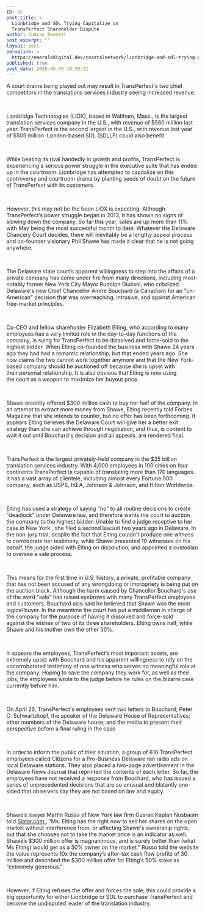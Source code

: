 ```yaml
---
ID: 35
post_title: >
  Lionbridge and SDL Trying Capitalize on
  TransPerfect Shareholder Dispute
author: Judson Bennett
post_excerpt: ""
layout: post
permalink: >
  https://emeralddigital.dev/coastalnetwork/lionbridge-and-sdl-trying-capitalize-on-transperfect-shareholder-dispute/
published: true
post_date: 2016-06-30 19:20:21
---
```

A court drama being played out may result in TransPerfect's two chief competitors in the translations services industry seeing increased revenue.

&nbsp;

Lionbridge Technologies (LIOX), based in Waltham, Mass., is the largest translation services company in the U.S., with revenue of $560 million last year. TransPerfect is the second largest in the U.S., with revenue last year of $505 million. London-based SDL (SDLLF) could also benefit.

&nbsp;

While beating its rival handedly in growth and profits, TransPerfect is experiencing a serious power struggle in the executive suite that has ended up in the courtroom. Lionbridge has attempted to capitalize on this controversy and courtroom drama by planting seeds of doubt on the future of TransPerfect with its customers.

&nbsp;

However, this may not be the boon LIOX is expecting. Although TransPerfect’s power struggle began in 2013, it has shown no signs of slowing down the company. So far this year, sales are up more than 11% with May being the most successful month to date. Whatever the Delaware Chancery Court decides, there will inevitably be a lengthy appeal process and co-founder visionary Phil Shawe has made it clear that he is not going anywhere.

&nbsp;

The Delaware state court’s apparent willingness to step into the affairs of a private company has come under fire from many directions, including most-notably former New York City Mayor Rudolph Giuliani, who criticized Delaware's new Chief Chancellor Andre Bouchard (a Canadian) for an "un-American" decision that was overreaching, intrusive, and against American free-market principles.

&nbsp;

Co-CEO and fellow shareholder Elizabeth Elting, who according to many employees has a very limited role in the day-to-day functions of the company, is suing for TransPerfect to be dissolved and force-sold to the highest bidder. When Elting co-founded the business with Shawe 24 years ago they had had a romantic relationship, but that ended years ago. She now claims the two cannot work together anymore and that the New York-based company should be auctioned off because she is upset with their personal relationship. It is also obvious that Elting is now using the court as a weapon to maximize her buyout price.

&nbsp;

Shawe recently offered $300 million cash to buy her half of the company. In an attempt to extract more money from Shawe, Elting recently told Forbes Magazine that she intends to counter, but no offer has been forthcoming. It appears Elting believes the Delaware Court will give her a better exit strategy than she can achieve through negotiation, and thus, is content to wait it out until Bouchard's decision and all appeals, are rendered final.

&nbsp;

TransPerfect is the largest privately-held company in the $35 billion translation services industry. With 4,000 employees in 100 cities on four continents TransPerfect is capable of translating more than 170 languages. It has a vast array of clientele, including almost every Fortune 500 company, such as USPS, IKEA, Johnson &amp; Johnson, and Hilton Worldwide.

&nbsp;

Elting has used a strategy of saying "no" to all routine decisions to create "deadlock" under Delaware law, and therefore wants the court to auction the company to the highest bidder. Unable to find a judge receptive to her case in New York , she filed a second lawsuit two years ago in Delaware. In the non-jury trial, despite the fact that Elting couldn't produce one witness to corroborate her testimony, while Shawe presented 10 witnesses on his behalf, the judge sided with Elting on dissolution, and appointed a custodian to oversee a sale process.

&nbsp;

This means for the first time in U.S. history, a private, profitable company that has not been accused of any wrongdoing or impropriety is being put on the auction block. Although the harm caused by Chancellor Bouchard's use of the word “sale" has raised eyebrows with many TransPerfect employees and customers, Bouchard also said he believed that Shawe was the most logical buyer. In the meantime the court has put a middleman in charge of the company for the purpose of having it dissolved and force-sold against the wishes of two of its three shareholders. Elting owns half, while Shawe and his mother own the other 50%.

&nbsp;

It appears the employees, TransPerfect’s most important assets, are extremely upset with Bouchard and his apparent willingness to rely on the uncorroborated testimony of one witness who serves no meaningful role at the company. Hoping to save the company they work for, as well as their jobs, the employees wrote to the judge before he rules on the bizarre case currently before him.

&nbsp;

On April 26, TransPerfect's employees sent two letters to Bouchard; Peter C. Schwartzkopf, the speaker of the Delaware House of Representatives; other members of the Delaware house; and the media to present their perspective before a final ruling in the case.

&nbsp;

In order to inform the public of their situation, a group of 610 TransPerfect employees called Citizens for a Pro-Business Delaware ran radio ads on local Delaware stations. They also placed a two-page advertisement in the Delaware News Journal that reprinted the contents of each letter. So far, the employees have not received a response from Bouchard, who has issued a series of unprecedented decisions that are so unusual and blatantly one-sided that observers say they are not based on law and equity.

&nbsp;

Shawe’s lawyer Martin Russo of New York law firm Gusrae Kaplan Nusbaum told <u>Slator.com </u>, “Ms. Elting has the right now to sell her shares on the open market without interference from, or affecting Shawe's ownership rights; but that she chooses not to take the market price is an indicator as well. Shawe’s $300 million offer is magnanimous, and is surely better than (what Ms Elting) would get as a 50% owner on the market.” Russo told the website the value represents 10x the company’s after-tax cash flow profits of 30 million and described the $300 million offer for Elting’s 50% stake as “extremely generous."

&nbsp;

However, if Elting refuses the offer and forces the sale, this could provide a big opportunity for either Lionbridge or SDL to purchase TransPerfect and become the undisputed leader of the translation industry.

&nbsp;